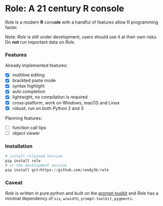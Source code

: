 # Role: A 21 century R console

Role is a modern **R** cons**ole** with a handful of features allow R programming faster.

Note: _Role_ is still under development, users should use it at their own risks. Do **not** run important data on _Role_.


### Features

Already implemented features:

- [x] multiline editing
- [x] brackted paste mode
- [x] syntax highlight
- [x] auto completion
- [x] lightwight, no compilation is required
- [x] cross-platform, work on Windows, macOS and Linux
- [x] robust, run on both Python 2 and 3

Planning features:

- [ ] function call tips
- [ ] object viewer

### Installation

```python
# install released version
pip install role
# or the development version
pip install git+https://github.com/randy3k/role
```

### Caveat

_Role_ is written in pure python and built on the [prompt-toolkit](https://github.com/jonathanslenders/python-prompt-toolkit) and _Role_ has a minimal dependency of `six`, `wcwidth`, `prompt-toolkit`, `pygments`.